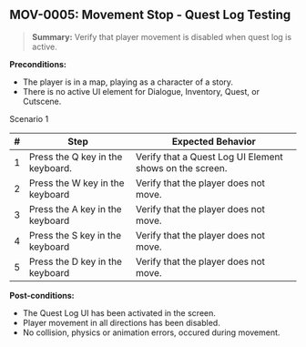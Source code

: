 ## **MOV-0005:** Movement Stop - Quest Log Testing  

> **Summary:** Verify that player movement is disabled when quest log is active.  <br>

**Preconditions:** 

- The player is in a map, playing as a character of a story.
- There is no active UI element for Dialogue, Inventory, Quest, or Cutscene.

Scenario 1 

 | \# | Step | Expected Behavior | 
 |----|------|-------------------| 
 |  1 |   Press the Q key in the keyboard.   | Verify that a Quest Log UI Element shows on the screen.  | 
 |  2 |   Press the W key in the keyboard   | Verify that the player does not move.   | 
 |  3 |   Press the A key in the keyboard   | Verify that the player does not move.   |  
 |  4 |   Press the S key in the keyboard   | Verify that the player does not move.  |
 |  5 |   Press the D key in the keyboard   | Verify that the player does not move.  |

**Post-conditions:**  

 - The Quest Log UI has been activated in the screen.
 - Player movement in all directions has been disabled. 
 - No collision, physics or animation errors, occured during movement.
